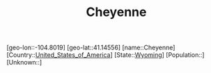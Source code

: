 ﻿---
title: "Cheyenne"
location: [41.14556,-104.8019]
type: City
tags:
- geo/City


SpocWebEntityId: 36114
isDeleted: false
confidential: public

---
[geo-lon::-104.8019]
[geo-lat::41.14556]
[name::Cheyenne]
[Country::[United_States_of_America](North-America/United_States_of_America.md)]
[State::[Wyoming](North-America/United_States_of_America/Wyoming.md)]
[Population::]
[Unknown::]


